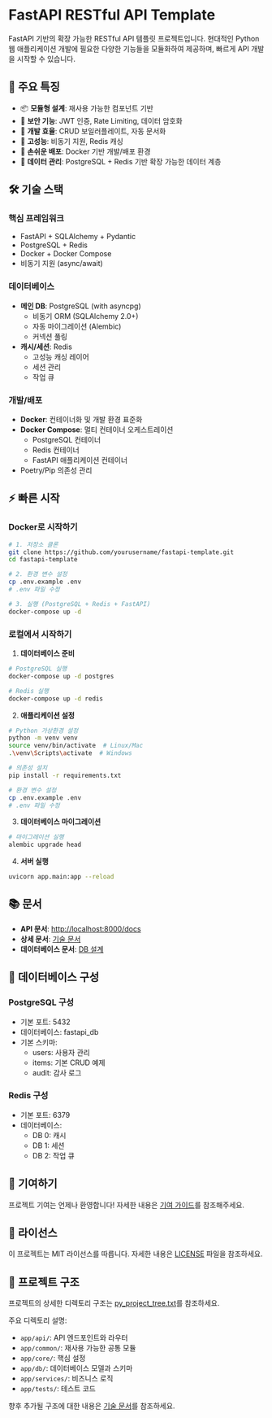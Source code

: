 # FastAPI RESTful API Template

FastAPI 기반의 확장 가능한 RESTful API 템플릿 프로젝트입니다. 현대적인 Python 웹 애플리케이션 개발에 필요한 다양한 기능들을 모듈화하여 제공하며, 빠르게 API 개발을 시작할 수 있습니다.

## 🚀 주요 특징

- 📦 **모듈형 설계**: 재사용 가능한 컴포넌트 기반
- 🔐 **보안 기능**: JWT 인증, Rate Limiting, 데이터 암호화
- 🎯 **개발 효율**: CRUD 보일러플레이트, 자동 문서화
- 🔄 **고성능**: 비동기 지원, Redis 캐싱
- 🐳 **손쉬운 배포**: Docker 기반 개발/배포 환경
- 💾 **데이터 관리**: PostgreSQL + Redis 기반 확장 가능한 데이터 계층

## 🛠 기술 스택

### 핵심 프레임워크

- FastAPI + SQLAlchemy + Pydantic
- PostgreSQL + Redis
- Docker + Docker Compose
- 비동기 지원 (async/await)

### 데이터베이스

- **메인 DB**: PostgreSQL (with asyncpg)
  - 비동기 ORM (SQLAlchemy 2.0+)
  - 자동 마이그레이션 (Alembic)
  - 커넥션 풀링
- **캐시/세션**: Redis
  - 고성능 캐싱 레이어
  - 세션 관리
  - 작업 큐

### 개발/배포

- **Docker**: 컨테이너화 및 개발 환경 표준화
- **Docker Compose**: 멀티 컨테이너 오케스트레이션
  - PostgreSQL 컨테이너
  - Redis 컨테이너
  - FastAPI 애플리케이션 컨테이너
- Poetry/Pip 의존성 관리

## ⚡️ 빠른 시작

### Docker로 시작하기

```bash
# 1. 저장소 클론
git clone https://github.com/yourusername/fastapi-template.git
cd fastapi-template

# 2. 환경 변수 설정
cp .env.example .env
# .env 파일 수정

# 3. 실행 (PostgreSQL + Redis + FastAPI)
docker-compose up -d
```

### 로컬에서 시작하기

1. **데이터베이스 준비**

```bash
# PostgreSQL 실행
docker-compose up -d postgres

# Redis 실행
docker-compose up -d redis
```

2. **애플리케이션 설정**

```bash
# Python 가상환경 설정
python -m venv venv
source venv/bin/activate  # Linux/Mac
.\venv\Scripts\activate  # Windows

# 의존성 설치
pip install -r requirements.txt

# 환경 변수 설정
cp .env.example .env
# .env 파일 수정
```

3. **데이터베이스 마이그레이션**

```bash
# 마이그레이션 실행
alembic upgrade head
```

4. **서버 실행**

```bash
uvicorn app.main:app --reload
```

## 📚 문서

- **API 문서**: <http://localhost:8000/docs>
- **상세 문서**: [기술 문서](fastapi_template/README.md)
- **데이터베이스 문서**: [DB 설계](docs/database.md)

## 💾 데이터베이스 구성

### PostgreSQL 구성

- 기본 포트: 5432
- 데이터베이스: fastapi_db
- 기본 스키마:
  - users: 사용자 관리
  - items: 기본 CRUD 예제
  - audit: 감사 로그

### Redis 구성

- 기본 포트: 6379
- 데이터베이스:
  - DB 0: 캐시
  - DB 1: 세션
  - DB 2: 작업 큐

## 🤝 기여하기

프로젝트 기여는 언제나 환영합니다! 자세한 내용은 [기여 가이드](CONTRIBUTING.md)를 참조해주세요.

## 📄 라이선스

이 프로젝트는 MIT 라이선스를 따릅니다. 자세한 내용은 [LICENSE](LICENSE) 파일을 참조하세요.

## 📁 프로젝트 구조

프로젝트의 상세한 디렉토리 구조는 [py_project_tree.txt](fastapi_template/py_project_tree.txt)를 참조하세요.

주요 디렉토리 설명:

- `app/api/`: API 엔드포인트와 라우터
- `app/common/`: 재사용 가능한 공통 모듈
- `app/core/`: 핵심 설정
- `app/db/`: 데이터베이스 모델과 스키마
- `app/services/`: 비즈니스 로직
- `app/tests/`: 테스트 코드

향후 추가될 구조에 대한 내용은 [기술 문서](fastapi_template/README.md)를 참조하세요.
